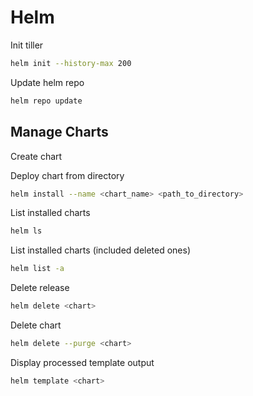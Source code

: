# Helm

Init tiller

```bash
helm init --history-max 200
```

Update helm repo

```bash
helm repo update
```

## Manage Charts

Create chart

Deploy chart from directory

```bash
helm install --name <chart_name> <path_to_directory>
```

List installed charts

```bash
helm ls
```

List installed charts (included deleted ones)

```bash
helm list -a
```

Delete release

```bash
helm delete <chart>
```

Delete chart

```bash
helm delete --purge <chart>
```

Display processed template output

```bash
helm template <chart>
```
